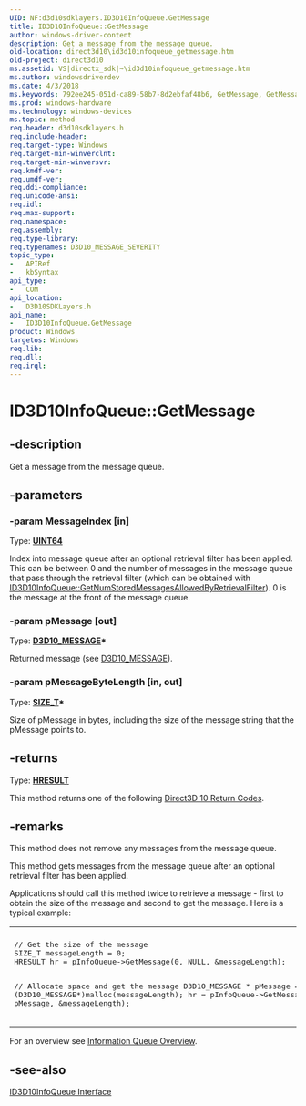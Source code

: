 ```yaml
---
UID: NF:d3d10sdklayers.ID3D10InfoQueue.GetMessage
title: ID3D10InfoQueue::GetMessage
author: windows-driver-content
description: Get a message from the message queue.
old-location: direct3d10\id3d10infoqueue_getmessage.htm
old-project: direct3d10
ms.assetid: VS|directx_sdk|~\id3d10infoqueue_getmessage.htm
ms.author: windowsdriverdev
ms.date: 4/3/2018
ms.keywords: 792ee245-051d-ca89-58b7-8d2ebfaf48b6, GetMessage, GetMessage method [Direct3D 10], GetMessage method [Direct3D 10],ID3D10InfoQueue interface, ID3D10InfoQueue interface [Direct3D 10],GetMessage method, ID3D10InfoQueue.GetMessage, ID3D10InfoQueue::GetMessage, d3d10sdklayers/ID3D10InfoQueue::GetMessage, direct3d10.id3d10infoqueue_getmessage
ms.prod: windows-hardware
ms.technology: windows-devices
ms.topic: method
req.header: d3d10sdklayers.h
req.include-header: 
req.target-type: Windows
req.target-min-winverclnt: 
req.target-min-winversvr: 
req.kmdf-ver: 
req.umdf-ver: 
req.ddi-compliance: 
req.unicode-ansi: 
req.idl: 
req.max-support: 
req.namespace: 
req.assembly: 
req.type-library: 
req.typenames: D3D10_MESSAGE_SEVERITY
topic_type:
-	APIRef
-	kbSyntax
api_type:
-	COM
api_location:
-	D3D10SDKLayers.h
api_name:
-	ID3D10InfoQueue.GetMessage
product: Windows
targetos: Windows
req.lib: 
req.dll: 
req.irql: 
---
```


# ID3D10InfoQueue::GetMessage


## -description


Get a message from the message queue.


## -parameters




### -param MessageIndex [in]

Type: <b><a href="https://msdn.microsoft.com/4553cafc-450e-4493-a4d4-cb6e2f274d46">UINT64</a></b>

Index into message queue after an optional retrieval filter has been applied. This can be between 0 and the number of messages in the message queue that pass through the retrieval filter (which can be obtained with <a href="https://msdn.microsoft.com/e7f759b0-d5ee-4777-a16a-315baa09766c">ID3D10InfoQueue::GetNumStoredMessagesAllowedByRetrievalFilter</a>). 0 is the message at the front of the message queue.


### -param pMessage [out]

Type: <b><a href="https://msdn.microsoft.com/6d66ebbb-29e7-4bd0-92dd-6529fe1276ca">D3D10_MESSAGE</a>*</b>

Returned message (see <a href="https://msdn.microsoft.com/6d66ebbb-29e7-4bd0-92dd-6529fe1276ca">D3D10_MESSAGE</a>).


### -param pMessageByteLength [in, out]

Type: <b><a href="https://msdn.microsoft.com/4553cafc-450e-4493-a4d4-cb6e2f274d46">SIZE_T</a>*</b>

Size of pMessage in bytes, including the size of the message string that the pMessage points to.


## -returns



Type: <b><a href="455d07e9-52c3-4efb-a9dc-2955cbfd38cc">HRESULT</a></b>

This method returns one of the following <a href="https://msdn.microsoft.com/7b67d428-d000-4c3e-adc1-b5fc67a15a6a">Direct3D 10 Return Codes</a>.




## -remarks



This method does not remove any messages from the message queue.

This method gets messages from the message queue after an optional retrieval filter has been applied.

Applications should call this method twice to retrieve a message - first to obtain the size of the message and second to get the message. Here is a typical example:

<div class="code"><span codelanguage=""><table>
<tr>
<th></th>
</tr>
<tr>
<td>
<pre>
// Get the size of the message
SIZE_T messageLength = 0;
HRESULT hr = pInfoQueue-&gt;GetMessage(0, NULL, &amp;messageLength);

// Allocate space and get the message
D3D10_MESSAGE * pMessage = (D3D10_MESSAGE*)malloc(messageLength);
hr = pInfoQueue-&gt;GetMessage(0, pMessage, &amp;messageLength);
</pre>
</td>
</tr>
</table></span></div>
For an overview see <a href="https://msdn.microsoft.com/b1405273-53f4-49da-acf5-832e73a25ac2">Information Queue Overview</a>.




## -see-also




<a href="https://msdn.microsoft.com/b1405273-53f4-49da-acf5-832e73a25ac2">ID3D10InfoQueue Interface</a>
 

 

